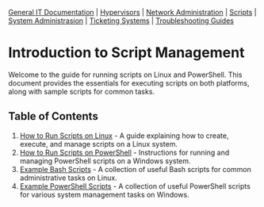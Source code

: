 [General IT Documentation](../README.md) | [Hypervisors](../Hypervisors/README.md) | [Network Administration](../Network%20Administration/Network%20Configuration%20Basics.md) | [Scripts](../Scripts/README.md) | [System Administrasion](../System%20Administration/README.md) | [Ticketing Systems](../Ticketing%20Systems/README.md) | [Troubleshooting Guides](../Troubleshooting%20Guides/IT%20Troubleshooting%20Documentation.md)
# **Introduction to Script Management**

Welcome to the guide for running scripts on Linux and PowerShell. This document provides the essentials for executing scripts on both platforms, along with sample scripts for common tasks.

## **Table of Contents**

1. [How to Run Scripts on Linux](docs/how_to_run_scripts_linux.md) - A guide explaining how to create, execute, and manage scripts on a Linux system.
2. [How to Run Scripts on PowerShell](docs/how_to_run_scripts_powershell.md) - Instructions for running and managing PowerShell scripts on a Windows system.
3. [Example Bash Scripts](docs/example_bash_scripts.md) - A collection of useful Bash scripts for common administrative tasks on Linux.
4. [Example PowerShell Scripts](docs/example_powershell_scripts.md) - A collection of useful PowerShell scripts for various system management tasks on Windows.
